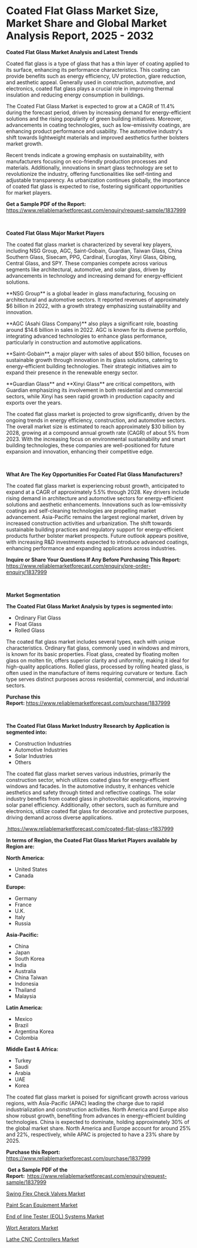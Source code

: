 <p><h1>Coated Flat Glass Market Size, Market Share and Global Market Analysis Report, 2025 - 2032</h1></p><p><strong>Coated Flat Glass Market Analysis and Latest Trends</strong></p>
<p><p>Coated flat glass is a type of glass that has a thin layer of coating applied to its surface, enhancing its performance characteristics. This coating can provide benefits such as energy efficiency, UV protection, glare reduction, and aesthetic appeal. Generally used in construction, automotive, and electronics, coated flat glass plays a crucial role in improving thermal insulation and reducing energy consumption in buildings. </p><p>The Coated Flat Glass Market is expected to grow at a CAGR of 11.4% during the forecast period, driven by increasing demand for energy-efficient solutions and the rising popularity of green building initiatives. Moreover, advancements in coating technologies, such as low-emissivity coatings, are enhancing product performance and usability. The automotive industry's shift towards lightweight materials and improved aesthetics further bolsters market growth. </p><p>Recent trends indicate a growing emphasis on sustainability, with manufacturers focusing on eco-friendly production processes and materials. Additionally, innovations in smart glass technology are set to revolutionize the industry, offering functionalities like self-tinting and adjustable transparency. As urbanization continues globally, the importance of coated flat glass is expected to rise, fostering significant opportunities for market players.</p></p>
<p><strong>Get a Sample PDF of the Report:&nbsp;</strong> <a href="https://www.reliablemarketforecast.com/enquiry/request-sample/1837999?utm_campaign=1900&utm_medium=2&utm_source=Github&utm_content=ia&utm_term=28022025&utm_id=coated-flat-glass">https://www.reliablemarketforecast.com/enquiry/request-sample/1837999</a></p>
<p>&nbsp;</p>
<p><strong>Coated Flat Glass Major Market Players</strong></p>
<p><p>The coated flat glass market is characterized by several key players, including NSG Group, AGC, Saint-Gobain, Guardian, Taiwan Glass, China Southern Glass, Sisecam, PPG, Cardinal, Euroglas, Xinyi Glass, Qibing, Central Glass, and SPY. These companies compete across various segments like architectural, automotive, and solar glass, driven by advancements in technology and increasing demand for energy-efficient solutions.</p><p>**NSG Group** is a global leader in glass manufacturing, focusing on architectural and automotive sectors. It reported revenues of approximately $6 billion in 2022, with a growth strategy emphasizing sustainability and innovation.</p><p>**AGC (Asahi Glass Company)** also plays a significant role, boasting around $14.6 billion in sales in 2022. AGC is known for its diverse portfolio, integrating advanced technologies to enhance glass performance, particularly in construction and automotive applications.</p><p>**Saint-Gobain**, a major player with sales of about $50 billion, focuses on sustainable growth through innovation in its glass solutions, catering to energy-efficient building technologies. Their strategic initiatives aim to expand their presence in the renewable energy sector.</p><p>**Guardian Glass** and **Xinyi Glass** are critical competitors, with Guardian emphasizing its involvement in both residential and commercial sectors, while Xinyi has seen rapid growth in production capacity and exports over the years.</p><p>The coated flat glass market is projected to grow significantly, driven by the ongoing trends in energy efficiency, construction, and automotive sectors. The overall market size is estimated to reach approximately $30 billion by 2028, growing at a compound annual growth rate (CAGR) of about 5% from 2023. With the increasing focus on environmental sustainability and smart building technologies, these companies are well-positioned for future expansion and innovation, enhancing their competitive edge.</p></p>
<p>&nbsp;</p>
<p><strong>What Are The Key Opportunities For Coated Flat Glass Manufacturers?</strong></p>
<p><p>The coated flat glass market is experiencing robust growth, anticipated to expand at a CAGR of approximately 5.5% through 2028. Key drivers include rising demand in architecture and automotive sectors for energy-efficient solutions and aesthetic enhancements. Innovations such as low-emissivity coatings and self-cleaning technologies are propelling market advancement. Asia-Pacific remains the largest regional market, driven by increased construction activities and urbanization. The shift towards sustainable building practices and regulatory support for energy-efficient products further bolster market prospects. Future outlook appears positive, with increasing R&D investments expected to introduce advanced coatings, enhancing performance and expanding applications across industries.</p></p>
<p><strong>Inquire or Share Your Questions If Any Before Purchasing This Report:</strong> <a href="https://www.reliablemarketforecast.com/enquiry/pre-order-enquiry/1837999?utm_campaign=1900&utm_medium=2&utm_source=Github&utm_content=ia&utm_term=28022025&utm_id=coated-flat-glass">https://www.reliablemarketforecast.com/enquiry/pre-order-enquiry/1837999</a></p>
<p>&nbsp;</p>
<p><strong>Market Segmentation</strong></p>
<p><strong>The Coated Flat Glass Market Analysis by types is segmented into:</strong></p>
<p><ul><li>Ordinary Flat Glass</li><li>Float Glass</li><li>Rolled Glass</li></ul></p>
<p><p>The coated flat glass market includes several types, each with unique characteristics. Ordinary flat glass, commonly used in windows and mirrors, is known for its basic properties. Float glass, created by floating molten glass on molten tin, offers superior clarity and uniformity, making it ideal for high-quality applications. Rolled glass, processed by rolling heated glass, is often used in the manufacture of items requiring curvature or texture. Each type serves distinct purposes across residential, commercial, and industrial sectors.</p></p>
<p><strong>Purchase this Report:&nbsp;</strong><a href="https://www.reliablemarketforecast.com/purchase/1837999?utm_campaign=1900&utm_medium=2&utm_source=Github&utm_content=ia&utm_term=28022025&utm_id=coated-flat-glass">https://www.reliablemarketforecast.com/purchase/1837999</a></p>
<p>&nbsp;</p>
<p><strong>The Coated Flat Glass Market Industry Research by Application is segmented into:</strong></p>
<p><ul><li>Construction Industries</li><li>Automotive Industries</li><li>Solar Industries</li><li>Others</li></ul></p>
<p><p>The coated flat glass market serves various industries, primarily the construction sector, which utilizes coated glass for energy-efficient windows and facades. In the automotive industry, it enhances vehicle aesthetics and safety through tinted and reflective coatings. The solar industry benefits from coated glass in photovoltaic applications, improving solar panel efficiency. Additionally, other sectors, such as furniture and electronics, utilize coated flat glass for decorative and protective purposes, driving demand across diverse applications.</p></p>
<p><a href="https://www.reliablemarketforecast.com/coated-flat-glass-r1837999?utm_campaign=1900&utm_medium=2&utm_source=Github&utm_content=ia&utm_term=28022025&utm_id=coated-flat-glass">&nbsp;https://www.reliablemarketforecast.com/coated-flat-glass-r1837999</a></p>
<p><strong>In terms of Region, the Coated Flat Glass Market Players available by Region are:</strong></p>
<p>
    <p> <strong> North America: </strong>
        <ul>
            <li>United States</li>
            <li>Canada</li>
        </ul>
        </p> 
    <p> <strong> Europe: </strong>
        <ul>
            <li>Germany</li>
            <li>France</li>
            <li>U.K.</li>
            <li>Italy</li>
            <li>Russia</li>
        </ul>
        </p> 
    <p> <strong> Asia-Pacific: </strong>
        <ul>
            <li>China</li>
            <li>Japan</li>
            <li>South Korea</li>
            <li>India</li>
            <li>Australia</li>
            <li>China Taiwan</li>
            <li>Indonesia</li>
            <li>Thailand</li>
            <li>Malaysia</li>
        </ul>
        </p> 
    <p> <strong> Latin America: </strong>
        <ul>
            <li>Mexico</li>
            <li>Brazil</li>
            <li>Argentina Korea</li>
            <li>Colombia</li>
        </ul>
        </p> 
    <p> <strong> Middle East & Africa: </strong>
        <ul>
            <li>Turkey</li>
            <li>Saudi</li>
            <li>Arabia</li>
            <li>UAE</li>
            <li>Korea</li>
        </ul>
    </p>
    </p>
<p><p>The coated flat glass market is poised for significant growth across various regions, with Asia-Pacific (APAC) leading the charge due to rapid industrialization and construction activities. North America and Europe also show robust growth, benefiting from advances in energy-efficient building technologies. China is expected to dominate, holding approximately 30% of the global market share. North America and Europe account for around 25% and 22%, respectively, while APAC is projected to have a 23% share by 2025.</p></p>
<p><strong>Purchase this Report: </strong><a href="https://www.reliablemarketforecast.com/purchase/1837999?utm_campaign=1900&utm_medium=2&utm_source=Github&utm_content=ia&utm_term=28022025&utm_id=coated-flat-glass">https://www.reliablemarketforecast.com/purchase/1837999</a></p>
<p>&nbsp;<strong>Get a Sample PDF of the Report:&nbsp;&nbsp;</strong><a href="https://www.reliablemarketforecast.com/enquiry/request-sample/1837999?utm_campaign=1900&utm_medium=2&utm_source=Github&utm_content=ia&utm_term=28022025&utm_id=coated-flat-glass">https://www.reliablemarketforecast.com/enquiry/request-sample/1837999</a></p>
<p><strong></strong></p>
<p><p><a href="https://github.com/qetelosooya/Market-Research-Report-List-1/blob/main/swing-flex-check-valves-market.md?utm_campaign=1900&utm_medium=2&utm_source=Github&utm_content=ia&utm_term=28022025&utm_id=coated-flat-glass">Swing Flex Check Valves Market</a></p><p><a href="https://github.com/steidmindy199393/Market-Research-Report-List-1/blob/main/paint-scan-equipment-market.md?utm_campaign=1900&utm_medium=2&utm_source=Github&utm_content=ia&utm_term=28022025&utm_id=coated-flat-glass">Paint Scan Equipment Market</a></p><p><a href="https://github.com/curinbucan9/Market-Research-Report-List-1/blob/main/end-of-line-tester-eol-systems-market.md?utm_campaign=1900&utm_medium=2&utm_source=Github&utm_content=ia&utm_term=28022025&utm_id=coated-flat-glass">End of line Tester (EOL) Systems Market</a></p><p><a href="https://github.com/boitafbg/Market-Research-Report-List-1/blob/main/wort-aerators-market.md?utm_campaign=1900&utm_medium=2&utm_source=Github&utm_content=ia&utm_term=28022025&utm_id=coated-flat-glass">Wort Aerators Market</a></p><p><a href="https://github.com/yazminwollma30/Market-Research-Report-List-1/blob/main/lathe-cnc-controllers-market.md?utm_campaign=1900&utm_medium=2&utm_source=Github&utm_content=ia&utm_term=28022025&utm_id=coated-flat-glass">Lathe CNC Controllers Market</a></p></p>